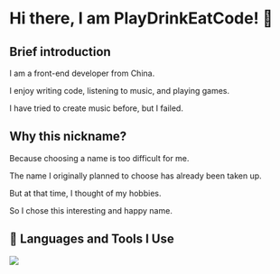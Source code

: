 # Hi there, I am PlayDrinkEatCode! 👋

## Brief introduction

I am a front-end developer from China.

I enjoy writing code, listening to music, and playing games.

I have tried to create music before, but I failed.

## Why this nickname?

Because choosing a name is too difficult for me.

The name I originally planned to choose has already been taken up.

But at that time, I thought of my hobbies.

So I chose this interesting and happy name.

## 🚀 Languages and Tools I Use

<img src="https://skillicons.dev/icons?i=html,css,md,svg,javascript,typescript,php,nodejs,c,cpp,java,py,vue,electron,git,npm,pnpm,webpack,vite,pinia,powershell,vscode,visualstudio,idea,pycharm,mysql,androidstudio,github,cloudflare,windows&theme=light" />